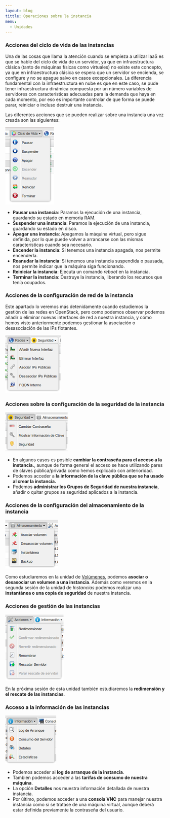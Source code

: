 ```yaml
---
layout: blog
tittle: Operaciones sobre la instancia
menu:
  - Unidades
---
```


### Acciones del ciclo de vida de las instancias

Una de las cosas que llama la atención cuando se empieza a utilizar IaaS es que
se hable del ciclo de vida de un servidor, ya que en infraestructura clásica
(tanto de máquinas físicas como virtuales) no existe este concepto, ya que en
infraestructura clásica se espera que un servidor se encienda, se configure y no
se apague salvo en casos excepcionales. La diferencia fundamental con la
infraestructura en nube es que en este caso, se pude tener infraestructura
dinámica compuesta por un número variables de servidores con características
adecuadas para la demanda que haya en cada momento, por eso es importante
controlar de que forma se puede parar, reiniciar o incluso destruir una
instancia.

Las diferentes acciones que se pueden realizar sobre una instancia una vez
creada son las siguientes:


![acciones](img/acciones2.png)


* **Pausar una instancia**: Paramos la ejecución de una instancia, guardando su
  estado en memoria RAM.
* **Suspender una instancia**: Paramos la ejecución de una instancia, guardando
  su estado en disco.
* **Apagar una instancia**: Apagamos la máquina virtual, pero sigue definida,
  por lo que puede volver a arrancarse con las mismas características cuando sea
  necesario.
* **Encender la instancia**: Si tenemos una instancia apagada, nos permite
  encenderla.
* **Reanudar la instancia**: Si tenemos una instancia suspendida o pausada, nos
  permite indicar que la máquina siga funcionando. 
* **Reiniciar la instancia**: Ejecuta un comando *reboot* en la instancia.
* **Terminar la instancia**: Destruye la instancia, liberando los recursos que
  tenía ocupados.

### Acciones de la configuración de red de la instancia

Este apartado lo veremos más detenidamente cuando estudiemos la gestión de las
redes en OpenStack, pero como podemos observar podemos añadir o eliminar nuevas
interfaces de red a nuestra instancia, y cómo hemos visto anteriormente podemos
gestionar la asociación o desasociación de las IPs flotantes.


![acciones](img/acciones3.png)


### Acciones sobre la configuración de la seguridad de la instancia


![acciones](img/acciones4.png)


* En algunos casos es posible **cambiar la contraseña para el acceso a la
  instancia.**, aunque de forma general el acceso se hace utilizando pares de
  claves pública/privada como hemos explicado con anterioridad.
* Podemos acceder a **la información de la clave pública que se ha usado al
  crear la instancia.**
* Podemos **administrar los Grupos de Seguridad de nuestra instancia**, añadir o
  quitar grupos se seguridad aplicados a la instancia.

### Acciones de la configuración del almacenamiento de la instancia


![acciones](img/acciones5.png)


Como estudiaremos en la unidad de
[Volúmenes](http://iesgn.github.io/cloud2/curso/u3/), podemos **asociar o
desasociar un volumen a una instancia**. Además como veremos en la segunda
sesión de la unidad de *Instancias* podemos realizar una **instantánea o una
copia de seguridad** de nuestra instancia. 

### Acciones de gestión de las instancias


![acciones](img/acciones6.png)


En la próxima sesión de esta unidad también estudiaremos la **redimensión y el
rescate de las instancias**. 

### Acceso a la información de las instancias


![acciones](img/acciones7.png)


* Podemos acceder al **log de arranque de la instancia**. 
* También podemos acceder a las **tarifas de consumo de nuestra máquina**.
* La opción **Detalles** nos muestra información detallada de nuestra
  instancia.
* Por último, podemos acceder a una **consola VNC** para manejar nuestra
  instancia como si se tratase de una máquina virtual, aunque deberá estar
  definida previamente la contraseña del usuario.
